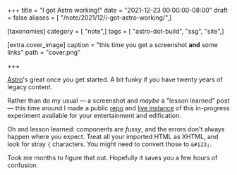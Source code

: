 +++
title = "I got Astro working!"
date = "2021-12-23 00:00:00-08:00"
draft = false
aliases = [ "/note/2021/12/i-got-astro-working/",]

[taxonomies]
category = [ "note",]
tags = [ "astro-dot-build", "ssg", "site",]

[extra.cover_image]
caption = "this time you get a screenshot **and** some links"
path = "cover.png"

+++

[Astro][]'s great once you get started. A bit funky if you have twenty years of
legacy content.

Rather than do my usual — a screenshot and *maybe* a "lesson learned" post —
this time around I made a public [repo][] and [live instance][] of this
in-progress experiment available for your entertainment and edification.

Oh and lesson learned: components are *fussy*, and the errors don't always
happen where you expect. Treat all your imported HTML as XHTML, and look for
stray `{` characters. You might need to convert those to `&#123;`.

Took me months to figure that out. Hopefully it saves you a few hours of
confusion.

[Astro]: https://astro.build
[repo]: https://github.com/brianwisti/rgb-astro
[live instance]: https://quirky-wozniak-e4e36f.netlify.app